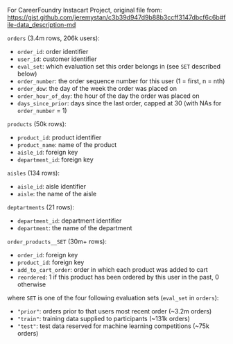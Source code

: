 For CareerFoundry Instacart Project, original file from: https://gist.github.com/jeremystan/c3b39d947d9b88b3ccff3147dbcf6c6b#file-data_description-md



`orders` (3.4m rows, 206k users):
* `order_id`: order identifier
* `user_id`: customer identifier
* `eval_set`: which evaluation set this order belongs in (see `SET` described below)
* `order_number`: the order sequence number for this user (1 = first, n = nth)
* `order_dow`: the day of the week the order was placed on
* `order_hour_of_day`: the hour of the day the order was placed on
* `days_since_prior`: days since the last order, capped at 30 (with NAs for `order_number` = 1)

`products` (50k rows):
* `product_id`: product identifier
* `product_name`: name of the product
* `aisle_id`: foreign key
* `department_id`: foreign key

`aisles` (134 rows):
* `aisle_id`: aisle identifier
* `aisle`: the name of the aisle

`deptartments` (21 rows):
* `department_id`: department identifier
* `department`: the name of the department

`order_products__SET` (30m+ rows):
* `order_id`: foreign key
* `product_id`: foreign key
* `add_to_cart_order`: order in which each product was added to cart
* `reordered`: 1 if this product has been ordered by this user in the past, 0 otherwise

where `SET` is one of the four following evaluation sets (`eval_set` in `orders`):
* `"prior"`: orders prior to that users most recent order (~3.2m orders)
* `"train"`: training data supplied to participants (~131k orders)
* `"test"`: test data reserved for machine learning competitions (~75k orders)
